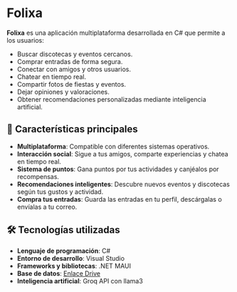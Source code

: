 # Folixa

**Folixa** es una aplicación multiplataforma desarrollada en C# que permite a los usuarios:

- Buscar discotecas y eventos cercanos.
- Comprar entradas de forma segura.
- Conectar con amigos y otros usuarios.
- Chatear en tiempo real.
- Compartir fotos de fiestas y eventos.
- Dejar opiniones y valoraciones.
- Obtener recomendaciones personalizadas mediante inteligencia artificial.

## 🚀 Características principales

- **Multiplataforma**: Compatible con diferentes sistemas operativos.
- **Interacción social**: Sigue a tus amigos, comparte experiencias y chatea en tiempo real.
- **Sistema de puntos**: Gana puntos por tus actividades y canjéalos por recompensas.
- **Recomendaciones inteligentes**: Descubre nuevos eventos y discotecas según tus gustos y actividad.
- **Compra tus entradas**: Guarda las entradas en tu perfil, descárgalas o envíalas a tu correo.

## 🛠️ Tecnologías utilizadas

- **Lenguaje de programación**: C#
- **Entorno de desarrollo**: Visual Studio
- **Frameworks y bibliotecas**: .NET MAUI
- **Base de datos**: [Enlace Drive](https://drive.google.com/drive/folders/178Ft6MLZWNs2CwhAH0gAHx0uV05cqxKb?usp=sharing)
- **Inteligencia artificial**: Groq API con llama3

